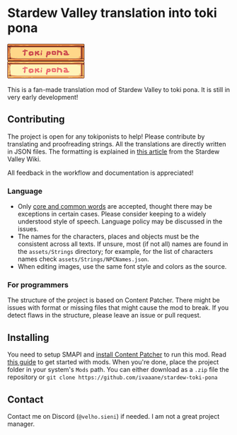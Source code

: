 # Stardew Valley translation into toki pona

![](assets/button.png)

This is a fan-made translation mod of Stardew Valley to toki pona. It is still in very early development!

## Contributing

The project is open for any tokiponists to help! Please contribute by translating and proofreading strings. All the translations are directly written in JSON files. The formatting is explained in [this article](https://stardewvalleywiki.com/Modding:Dialogue) from the Stardew Valley Wiki.

All feedback in the workflow and documentation is appreciated!

### Language

* Only [core and common words](https://sona.pona.la/wiki/Usage_categories) are accepted, thought there may be exceptions in certain cases. Please consider keeping to a widely understood style of speech. Language policy may be discussed in the issues.
* The names for the characters, places and objects must be the consistent across all texts. If unsure, most (if not all) names are found in the `assets/Strings` directory; for example, for the list of characters names check `assets/Strings/NPCNames.json`.
* When editing images, use the same font style and colors as the source.

### For programmers

The structure of the project is based on Content Patcher. There might be issues with format or missing files that might cause the mod to break. If you detect flaws in the structure, please leave an issue or pull request.

## Installing

You need to setup SMAPI and [install Content Patcher](https://www.nexusmods.com/stardewvalley/mods/1915) to run this mod. Read [this guide](https://www.stardewvalleywiki.com/Modding:Player_Guide/Getting_Started) to get started with mods. When you're done, place the project folder in your system's `Mods` path. You can either download as a `.zip` file the repository or `git clone https://github.com/ivaaane/stardew-toki-pona`

## Contact

Contact me on Discord (`@velho.sieni`) if needed. I am not a great project manager. 
